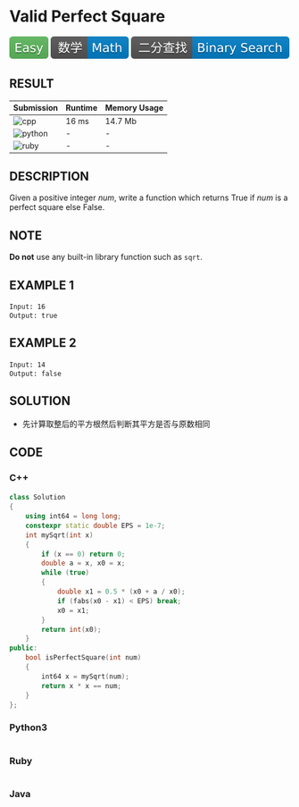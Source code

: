 # Valid Perfect Square

![Easy](../../materials/-Easy-5cb85c.svg) ![Math](../../materials/数学-Math-007ec6.svg) ![Binary_Search](../../materials/二分查找-Binary_Search-007ec6.svg)

## RESULT

| Submission                                                        | Runtime | Memory Usage |
| ----------------------------------------------------------------- | ------- | ------------ |
| ![cpp](https://img.shields.io/badge/leetcode367-cpp-f34b7d.svg)   | 16 ms   | 14.7 Mb      |
| ![python](https://img.shields.io/badge/leetcode367-py-3572A5.svg) | -       | -            |
| ![ruby](https://img.shields.io/badge/leetcode367-rb-701516.svg)   | -       | -            |

## DESCRIPTION

Given a positive integer *num*, write a function which returns True if *num* is a perfect square else False.

## NOTE

**Do not** use any built-in library function such as `sqrt`.

## EXAMPLE 1

```plain
Input: 16
Output: true
```

## EXAMPLE 2

```plain
Input: 14
Output: false
```

## SOLUTION

* 先计算取整后的平方根然后判断其平方是否与原数相同

## CODE

### C++

```cpp
class Solution
{
    using int64 = long long;
    constexpr static double EPS = 1e-7;
    int mySqrt(int x)
    {
        if (x == 0) return 0;
        double a = x, x0 = x;
        while (true)
        {
            double x1 = 0.5 * (x0 + a / x0);
            if (fabs(x0 - x1) < EPS) break;
            x0 = x1;
        }
        return int(x0);
    }
public:
    bool isPerfectSquare(int num)
    {
        int64 x = mySqrt(num);
        return x * x == num;
    } 
};
```

### Python3

```python
```

### Ruby

```ruby
```

### Java
